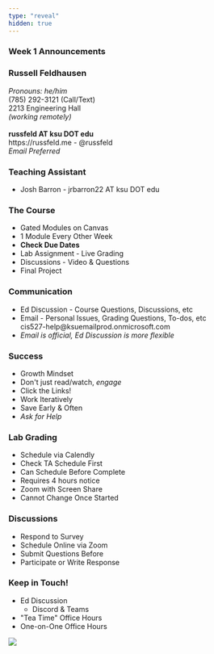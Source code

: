 ```yaml
---
type: "reveal"
hidden: true
---
```


<section>
	<h3>Week 1 Announcements</h3>
</section>
<section>
	<h3>Russell Feldhausen</h3>
	<p>
	  <i>Pronouns: he/him</i><br>
		(785) 292-3121 (Call/Text)<br>
		2213 Engineering Hall<br>
		<i>(working remotely)</i><br>
		<br>
		<b>russfeld AT ksu DOT edu</b><br>
		https://russfeld.me  -  @russfeld<br>
		<i>Email Preferred</i>
	</p>
</section>
<section>
	<h3>Teaching Assistant</h3>
	<ul>
		<li>Josh Barron - jrbarron22 AT ksu DOT edu</li>
	</ul>
</section>
<section>
	<h3>The Course</h3>
	<ul>
		<li>Gated Modules on Canvas</li>
		<li>1 Module Every Other Week</li>
		<li><b>Check Due Dates</b></li>
		<li>Lab Assignment - Live Grading</li>
		<li>Discussions - Video & Questions</li>
		<li>Final Project</li>
	</ul>
</section>
<section>
	<h3>Communication</h3>
	<ul>
		<li>Ed Discussion - Course Questions, Discussions, etc</li>
		<li>Email - Personal Issues, Grading Questions, To-dos, etc<br>cis527-help@ksuemailprod.onmicrosoft.com</li>
		<li><i>Email is official, Ed Discussion is more flexible</i></li>
	</ul>
</section>
<section>
	<h3>Success</h3>
	<ul>
		<li>Growth Mindset</li>
		<li>Don't just read/watch, <i>engage</i></li>
		<li>Click the Links!</li>
		<li>Work Iteratively</li>
		<li>Save Early & Often</li>
		<li><i>Ask for Help</i></li>
	</ul>
</section>
<section>
	<h3>Lab Grading</h3>
	<ul>
		<li>Schedule via Calendly</li>
		<li>Check TA Schedule First</li>
		<li>Can Schedule Before Complete</li>
		<li>Requires 4 hours notice</li>
		<li>Zoom with Screen Share</li>
		<li>Cannot Change Once Started</li>
	</ul>
</section>
<section>
	<h3>Discussions</h3>
	<ul>
		<li>Respond to Survey</li>
		<li>Schedule Online via Zoom</li>
		<li>Submit Questions Before</li>
		<li>Participate or Write Response</li>
	</ul>
</section>
<section>
	<h3>Keep in Touch!</h3>
	<ul>
	  <li>Ed Discussion<ul>
	  <li>Discord & Teams</li>
	  </ul></li>
	  <li>"Tea Time" Office Hours</li>
	  <li>One-on-One Office Hours</li>
	</ul>
</section>
<section>
  <img class="stretch" src="https://media.giphy.com/media/j1Xyt3DHfJcmk/giphy.gif">
</section>